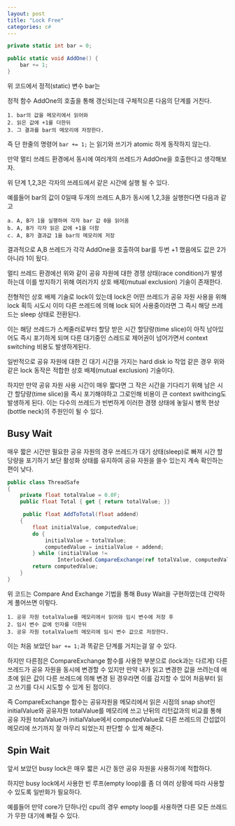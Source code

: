 ```yaml
---
layout: post
title: "Lock Free"
categories: c#
---
```


```c#
private static int bar = 0;

public static void AddOne() {
    bar += 1;
}
```

위 코드에서 정적(static) 변수 bar는 

정적 함수 AddOne의 호출을 통해 갱신되는데 구체적으론 다음의 단계를 거친다.

```
1. bar의 값을 메모리에서 읽어와
2. 읽은 값에 +1를 더한뒤
3. 그 결과를 bar의 메모리에 저장한다.
```

<!-- begin_excerpt -->

즉 단 한줄의 명령어 `bar += 1;` 는 읽기와 쓰기가 atomic 하게 동작하지 않는다.

<!-- end_excerpt -->

만약 멀티 쓰레드 환경에서 동시에 여러개의 쓰레드가 AddOne을 호출한다고 생각해보자.

위 단계 1,2,3은 각자의 쓰레드에서 같은 시간에 실행 될 수 있다.

예를들어 bar의 값이 0일때 두개의 쓰레드 A,B가 동시에 1,2,3을 실행한다면 다음과 같고

```
a. A, B가 1을 실행하여 각자 bar 값 0을 읽어옴
b. A, B가 각자 읽은 값에 +1을 더함
c. A, B가 결과값 1을 bar의 메모리에 저장
```

결과적으로 A,B 쓰레드가 각각 AddOne을 호출하여 bar를 두번 +1 했음에도 값은 2가 아니라 1이 됬다.

멀티 쓰레드 환경에선 위와 같이 공유 자원에 대한 경쟁 상태(race condition)가 발생하는데 이를 방지하기 위해 여러가지 상호 배제(mutual exclusion) 기술이 존재한다. 

전형적인 상호 배제 기술로 lock이 있는데 lock은 어떤 쓰레드가 공유 자원 사용을 위해 lock 획득 시도시 이미 다른 쓰레드에 의해 lock 되어 사용중이라면 그 즉시 해당 쓰레드는 sleep 상태로 전환된다.

이는 해당 쓰레드가 스케줄러로부터 할당 받은 시간 할당량(time slice)이 아직 남아있어도 즉시 포기하게 되며 다른 대기중인 스레드로 제어권이 넘어가면서 context switching 비용도 발생하게된다.

일반적으로 공유 자원에 대한 긴 대기 시간을 가지는 hard disk io 작업 같은 경우 위와 같은 lock 동작은 적합한 상호 배제(mutual exclusion) 기술이다.

하지만 만약 공유 자원 사용 시간이 매우 짧다면 그 작은 시간을 기다리기 위해 남은 시간 할당량(time slice)을 즉시 포기해야하고 그로인해 비용이 큰 context swithcing도 발생하게 된다. 이는 다수의 쓰레드가 빈번하게 이러한 경쟁 상태에 놓일시 병목 현상(bottle neck)의 주원인이 될 수 있다.

## Busy Wait

매우 짧은 시간만 필요한 공유 자원의 경우 쓰레드가 대기 상태(sleep)로 빠져 시간 할당량을 포기하기 보단 활성화 상태를 유지하여 공유 자원을 쓸수 있는지 계속 확인하는 편이 낮다.

```c#
public class ThreadSafe
{
    private float totalValue = 0.0F;
    public float Total { get { return totalValue; }}

     public float AddToTotal(float addend)
    {
        float initialValue, computedValue;
        do {
            initialValue = totalValue;
            computedValue = initialValue + addend;
        } while (initialValue != 
                Interlocked.CompareExchange(ref totalValue, computedValue, initialValue));
        return computedValue;
    }
}
```

위 코드는 Compare And Exchange 기법을 통해 Busy Wait을 구현하였는데 간략하게 풀어쓰면 이렇다.

```
1. 공유 자원 totalValue를 메모리에서 읽어와 임시 변수에 저장 후
2. 임시 변수 값에 인자를 더한뒤
3. 공유 자원 totalValue의 메모리에 임시 변수 값으로 저장한다.
```

이는 처음 보았던 `bar += 1;`과 똑같은 단계를 거치는걸 알 수 있다. 

하지만 다른점은 CompareExchange 함수를 사용한 부분으로 (lock과는 다르게) 다른 쓰레드가 공유 자원을 동시에 변경할 수 있지만 만약 내가 읽고 변경한 값을 쓰려는데 애초에 읽은 값이 다른 쓰레드에 의해 변경 된 경우라면 이를 감지할 수 있어 처음부터 읽고 쓰기를 다시 시도할 수 있게 된 점이다.

즉 CompareExchange 함수는 공유자원을 메모리에서 읽은 시점의 snap shot인 initialValue와 공유자원 totalValue를 메모리에 쓰고 난뒤의 리턴값과의 비교를 통해 공유 자원 totalValue가 initialValue에서 computedValue로 다른 쓰레드의 간섭없이 메모리에 쓰기까지 잘 마무리 되었는지 판단할 수 있게 해준다.

## Spin Wait  

앞서 보았던 busy lock은 매우 짧은 시간 동안 공유 자원을 사용하기에 적합하다.

하지만 busy lock에서 사용한 빈 루프(empty loop)를 좀 더 여러 상황에 따라 사용할 수 있도록 일반화가 필요하다.

예를들어 만약 core가 단하나인 cpu의 경우 empty loop를 사용하면 다른 모든 쓰래드가 무한 대기에 빠질 수 있다. 









